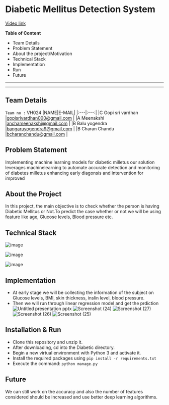 # Diabetic Mellitus Detection System  

[Video link](https://www.canva.com/design/DAF_wXXtvQ0/lQHOn73e_w0ZTPeLqNnJRQ/edit)  

**Table of Content**
  - Team Details
  - Problem Statement
  - About the project/Motivation
  - Technical Stack
  - Implementation
  - Run
  - Future
---
---

## Team Details   

`Team no :` VH024
|NAME|E-MAIL|
|:---|:---:|
|C Gopi sri vardhan |gopisrivardhan000@gmail.com |
|A Meenakshi |anchameenakshi@gmail.com |
|B Balu yogendra |bangaruyogendra9@gmail.com |
|B Charan Chandu |bcharanchandu@gmail.com |  


## Problem Statement  
Implementing machine learning models for diabetic milletus our solution leverages machinelearning to automate accurate detection and monitoring of diabetes milletus enhancing early diagonsis and intervention for improved



## About the Project  
In this project, the main objective is to check whether the person is having Diabetic Mellitus or Not.To predict the case whether or not we will be using feature like age, Glucose levels, Blood pressure etc.  


## Technical Stack   
![image](https://github.com/Gopisrivardhan/Diabetic/assets/144594367/80ccf373-6a54-4580-820e-90056ab4e12a)


![image](https://github.com/Gopisrivardhan/Diabetic/assets/144594367/a963de52-9991-420b-a4ae-2685ff68e639)

![image](https://github.com/Gopisrivardhan/Diabetic/assets/144594367/d4cb7575-e0af-41cc-b697-aef9eb290b54)


## Implementation
+ At early stage we will be collecting the information of the subject on Glucose levels, BMI, skin thickness, inslin level, blood pressure.
+ Then we will run through linear regression model and get the prdiction
![Untitled presentation pptx](https://github.com/Gopisrivardhan/Diabetic/assets/144594367/1164fe54-10ac-454e-a206-0840bf1a2658)
![Screenshot (24)](https://github.com/Gopisrivardhan/Diabetic/assets/144594367/ed52ea62-8158-448e-b896-e85b1d6d01af)
![Screenshot (27)](https://github.com/Gopisrivardhan/Diabetic/assets/144594367/66a560ef-4acc-4d18-9d1e-6b3c761413b6)
![Screenshot (26)](https://github.com/Gopisrivardhan/Diabetic/assets/144594367/de4c01e3-3c5c-4e2f-9083-21e66564eef3)
![Screenshot (25)](https://github.com/Gopisrivardhan/Diabetic/assets/144594367/85d6a325-a5cd-40a5-8aee-7920ace6ca95)


## Installation & Run
+ Clone this repository and unzip it.
+ After downloading, cd into the Diabetic directory.
+ Begin a new virtual environment with Python 3 and activate it.
+ Install the required packages using `pip install -r requirements.txt`
+ Execute the command: `python manage.py`

## Future
We can still work on the accuracy and also the number of features considered should be increased and use better deep learning algorithms.

